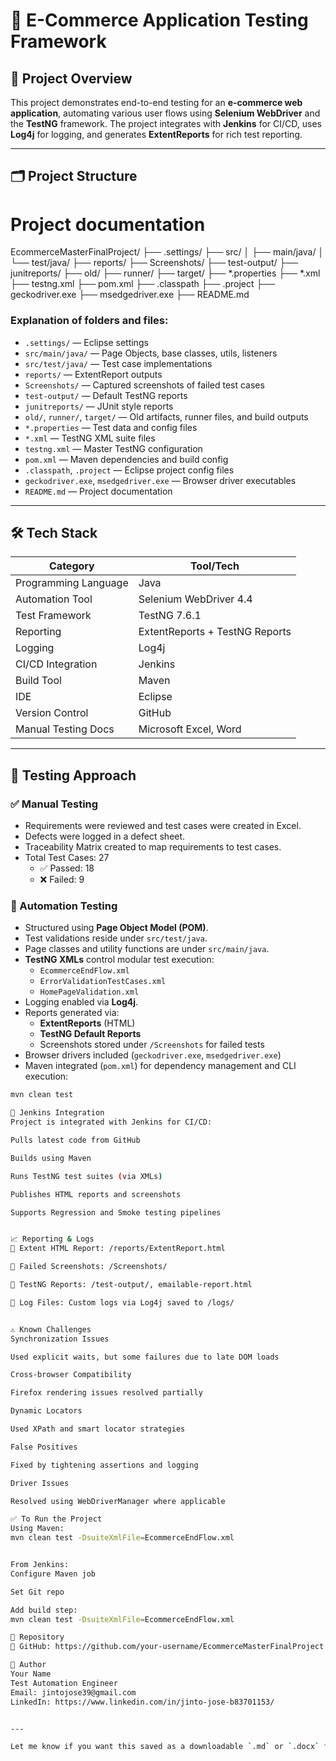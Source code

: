 # 🛒 E-Commerce Application Testing Framework

## 📌 Project Overview

This project demonstrates end-to-end testing for an **e-commerce web application**, automating various user flows using **Selenium WebDriver** and the **TestNG** framework. The project integrates with **Jenkins** for CI/CD, uses **Log4j** for logging, and generates **ExtentReports** for rich test reporting.

---

## 🗂️ Project Structure

# Project documentation

EcommerceMasterFinalProject/
├── .settings/
├── src/
│ ├── main/java/
│ └── test/java/
├── reports/
├── Screenshots/
├── test-output/
├── junitreports/
├── old/
├── runner/
├── target/
├── *.properties
├── *.xml
├── testng.xml
├── pom.xml
├── .classpath
├── .project
├── geckodriver.exe
├── msedgedriver.exe
├── README.md


### Explanation of folders and files:

- `.settings/` — Eclipse settings  
- `src/main/java/` — Page Objects, base classes, utils, listeners  
- `src/test/java/` — Test case implementations  
- `reports/` — ExtentReport outputs  
- `Screenshots/` — Captured screenshots of failed test cases  
- `test-output/` — Default TestNG reports  
- `junitreports/` — JUnit style reports  
- `old/`, `runner/`, `target/` — Old artifacts, runner files, and build outputs  
- `*.properties` — Test data and config files  
- `*.xml` — TestNG XML suite files  
- `testng.xml` — Master TestNG configuration  
- `pom.xml` — Maven dependencies and build config  
- `.classpath`, `.project` — Eclipse project config files  
- `geckodriver.exe`, `msedgedriver.exe` — Browser driver executables  
- `README.md` — Project documentation  



---

## 🛠️ Tech Stack

| Category              | Tool/Tech                          |
|-----------------------|------------------------------------|
| Programming Language  | Java                               |
| Automation Tool       | Selenium WebDriver 4.4             |
| Test Framework        | TestNG 7.6.1                       |
| Reporting             | ExtentReports + TestNG Reports     |
| Logging               | Log4j                              |
| CI/CD Integration     | Jenkins                            |
| Build Tool            | Maven                              |
| IDE                   | Eclipse                            |
| Version Control       | GitHub                             |
| Manual Testing Docs   | Microsoft Excel, Word              |

---

## 🧪 Testing Approach

### ✅ Manual Testing

- Requirements were reviewed and test cases were created in Excel.
- Defects were logged in a defect sheet.
- Traceability Matrix created to map requirements to test cases.
- Total Test Cases: 27  
  - ✅ Passed: 18  
  - ❌ Failed: 9

### 🤖 Automation Testing

- Structured using **Page Object Model (POM)**.
- Test validations reside under `src/test/java`.
- Page classes and utility functions are under `src/main/java`.
- **TestNG XMLs** control modular test execution:
  - `EcommerceEndFlow.xml`
  - `ErrorValidationTestCases.xml`
  - `HomePageValidation.xml`
- Logging enabled via **Log4j**.
- Reports generated via:
  - **ExtentReports** (HTML)
  - **TestNG Default Reports**
  - Screenshots stored under `/Screenshots` for failed tests
- Browser drivers included (`geckodriver.exe`, `msedgedriver.exe`)
- Maven integrated (`pom.xml`) for dependency management and CLI execution:
  
```bash
mvn clean test

🔁 Jenkins Integration
Project is integrated with Jenkins for CI/CD:

Pulls latest code from GitHub

Builds using Maven

Runs TestNG test suites (via XMLs)

Publishes HTML reports and screenshots

Supports Regression and Smoke testing pipelines


📈 Reporting & Logs
📄 Extent HTML Report: /reports/ExtentReport.html

📸 Failed Screenshots: /Screenshots/

🧾 TestNG Reports: /test-output/, emailable-report.html

📘 Log Files: Custom logs via Log4j saved to /logs/


⚠️ Known Challenges
Synchronization Issues

Used explicit waits, but some failures due to late DOM loads

Cross-browser Compatibility

Firefox rendering issues resolved partially

Dynamic Locators

Used XPath and smart locator strategies

False Positives

Fixed by tightening assertions and logging

Driver Issues

Resolved using WebDriverManager where applicable

✅ To Run the Project
Using Maven:
mvn clean test -DsuiteXmlFile=EcommerceEndFlow.xml


From Jenkins:
Configure Maven job

Set Git repo

Add build step:
mvn clean test -DsuiteXmlFile=EcommerceEndFlow.xml

🔗 Repository
📁 GitHub: https://github.com/your-username/EcommerceMasterFinalProject

📌 Author
Your Name
Test Automation Engineer
Email: jintojose39@gmail.com
LinkedIn: https://www.linkedin.com/in/jinto-jose-b83701153/


---

Let me know if you want this saved as a downloadable `.md` or `.docx` file, or tailored to any team/organization guidelines.

